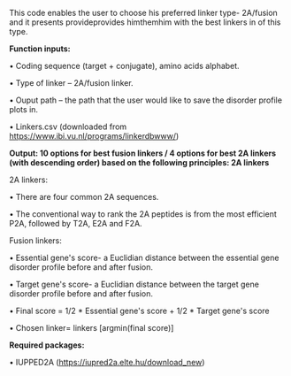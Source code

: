 This code enables the user to choose his preferred linker type- 2A/fusion and it presents provideprovides himthemhim  with the best linkers in of this type.

**Function inputs:**

•	Coding sequence (target + conjugate), amino acids alphabet.

•	Type of linker – 2A/fusion linker.

•	Ouput path – the path that the user would like to save the disorder profile plots in.

•	Linkers.csv (downloaded from https://www.ibi.vu.nl/programs/linkerdbwww/)

**Output: 10 options for best fusion linkers / 4 options for best 2A linkers (with descending order) based on the following principles:
2A linkers**

2A linkers:

•	There are four common 2A sequences.

•	The conventional way to rank the 2A peptides is from the most efficient P2A, followed by T2A, E2A and F2A.

Fusion linkers:

•	Essential gene's score- a Euclidian distance between the essential gene disorder profile before and after fusion.

•	Target gene's score- a Euclidian distance between the target gene disorder profile before and after fusion.

•	Final score = 1/2 * Essential gene's score + 1/2 * Target gene's score

•	Chosen linker= linkers [argmin(final score)]


**Required packages:**

•	IUPPED2A (https://iupred2a.elte.hu/download_new)
